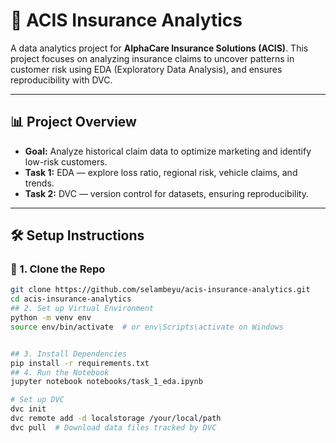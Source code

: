# 🚗 ACIS Insurance Analytics

A data analytics project for **AlphaCare Insurance Solutions (ACIS)**. This project focuses on analyzing insurance claims to uncover patterns in customer risk using EDA (Exploratory Data Analysis), and ensures reproducibility with DVC.

---

## 📊 Project Overview

- **Goal:** Analyze historical claim data to optimize marketing and identify low-risk customers.
- **Task 1:** EDA — explore loss ratio, regional risk, vehicle claims, and trends.
- **Task 2:** DVC — version control for datasets, ensuring reproducibility.

---

## 🛠️ Setup Instructions

### 🔁 1. Clone the Repo

```bash
git clone https://github.com/selambeyu/acis-insurance-analytics.git
cd acis-insurance-analytics
## 2. Set up Virtual Environment
python -m venv env
source env/bin/activate  # or env\Scripts\activate on Windows


## 3. Install Dependencies
pip install -r requirements.txt
## 4. Run the Notebook
jupyter notebook notebooks/task_1_eda.ipynb

# Set up DVC
dvc init
dvc remote add -d localstorage /your/local/path
dvc pull  # Download data files tracked by DVC

